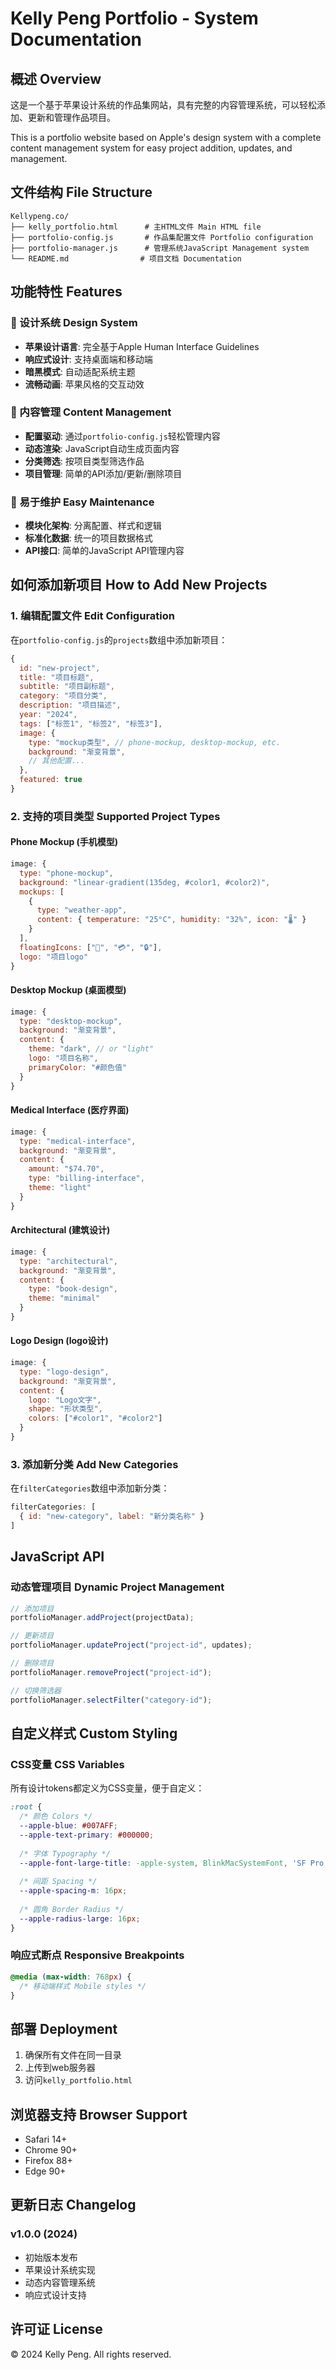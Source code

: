 # Kelly Peng Portfolio - System Documentation

## 概述 Overview

这是一个基于苹果设计系统的作品集网站，具有完整的内容管理系统，可以轻松添加、更新和管理作品项目。

This is a portfolio website based on Apple's design system with a complete content management system for easy project addition, updates, and management.

## 文件结构 File Structure

```
Kellypeng.co/
├── kelly_portfolio.html      # 主HTML文件 Main HTML file
├── portfolio-config.js       # 作品集配置文件 Portfolio configuration
├── portfolio-manager.js      # 管理系统JavaScript Management system
└── README.md                # 项目文档 Documentation
```

## 功能特性 Features

### 🎨 设计系统 Design System
- **苹果设计语言**: 完全基于Apple Human Interface Guidelines
- **响应式设计**: 支持桌面端和移动端
- **暗黑模式**: 自动适配系统主题
- **流畅动画**: 苹果风格的交互动效

### 📁 内容管理 Content Management
- **配置驱动**: 通过`portfolio-config.js`轻松管理内容
- **动态渲染**: JavaScript自动生成页面内容
- **分类筛选**: 按项目类型筛选作品
- **项目管理**: 简单的API添加/更新/删除项目

### 🚀 易于维护 Easy Maintenance
- **模块化架构**: 分离配置、样式和逻辑
- **标准化数据**: 统一的项目数据格式
- **API接口**: 简单的JavaScript API管理内容

## 如何添加新项目 How to Add New Projects

### 1. 编辑配置文件 Edit Configuration

在`portfolio-config.js`的`projects`数组中添加新项目：

```javascript
{
  id: "new-project",
  title: "项目标题",
  subtitle: "项目副标题", 
  category: "项目分类",
  description: "项目描述",
  year: "2024",
  tags: ["标签1", "标签2", "标签3"],
  image: {
    type: "mockup类型", // phone-mockup, desktop-mockup, etc.
    background: "渐变背景",
    // 其他配置...
  },
  featured: true
}
```

### 2. 支持的项目类型 Supported Project Types

#### Phone Mockup (手机模型)
```javascript
image: {
  type: "phone-mockup",
  background: "linear-gradient(135deg, #color1, #color2)",
  mockups: [
    {
      type: "weather-app",
      content: { temperature: "25°C", humidity: "32%", icon: "🌡️" }
    }
  ],
  floatingIcons: ["📱", "💳", "🔒"],
  logo: "项目logo"
}
```

#### Desktop Mockup (桌面模型)
```javascript
image: {
  type: "desktop-mockup", 
  background: "渐变背景",
  content: {
    theme: "dark", // or "light"
    logo: "项目名称",
    primaryColor: "#颜色值"
  }
}
```

#### Medical Interface (医疗界面)
```javascript
image: {
  type: "medical-interface",
  background: "渐变背景",
  content: {
    amount: "$74.70",
    type: "billing-interface",
    theme: "light"
  }
}
```

#### Architectural (建筑设计)
```javascript
image: {
  type: "architectural",
  background: "渐变背景", 
  content: {
    type: "book-design",
    theme: "minimal"
  }
}
```

#### Logo Design (logo设计)
```javascript
image: {
  type: "logo-design",
  background: "渐变背景",
  content: {
    logo: "Logo文字",
    shape: "形状类型",
    colors: ["#color1", "#color2"]
  }
}
```

### 3. 添加新分类 Add New Categories

在`filterCategories`数组中添加新分类：

```javascript
filterCategories: [
  { id: "new-category", label: "新分类名称" }
]
```

## JavaScript API

### 动态管理项目 Dynamic Project Management

```javascript
// 添加项目
portfolioManager.addProject(projectData);

// 更新项目  
portfolioManager.updateProject("project-id", updates);

// 删除项目
portfolioManager.removeProject("project-id");

// 切换筛选器
portfolioManager.selectFilter("category-id");
```

## 自定义样式 Custom Styling

### CSS变量 CSS Variables

所有设计tokens都定义为CSS变量，便于自定义：

```css
:root {
  /* 颜色 Colors */
  --apple-blue: #007AFF;
  --apple-text-primary: #000000;
  
  /* 字体 Typography */  
  --apple-font-large-title: -apple-system, BlinkMacSystemFont, 'SF Pro Display';
  
  /* 间距 Spacing */
  --apple-spacing-m: 16px;
  
  /* 圆角 Border Radius */
  --apple-radius-large: 16px;
}
```

### 响应式断点 Responsive Breakpoints

```css
@media (max-width: 768px) {
  /* 移动端样式 Mobile styles */
}
```

## 部署 Deployment

1. 确保所有文件在同一目录
2. 上传到web服务器
3. 访问`kelly_portfolio.html`

## 浏览器支持 Browser Support

- Safari 14+
- Chrome 90+
- Firefox 88+
- Edge 90+

## 更新日志 Changelog

### v1.0.0 (2024)
- 初始版本发布
- 苹果设计系统实现
- 动态内容管理系统
- 响应式设计支持

## 许可证 License

© 2024 Kelly Peng. All rights reserved. 